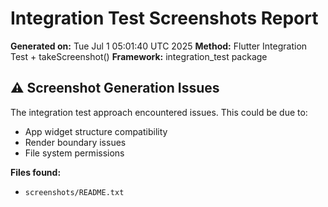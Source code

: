 # Integration Test Screenshots Report

**Generated on:** Tue Jul  1 05:01:40 UTC 2025
**Method:** Flutter Integration Test + takeScreenshot()
**Framework:** integration_test package

## ⚠️ Screenshot Generation Issues

The integration test approach encountered issues. This could be due to:
- App widget structure compatibility
- Render boundary issues
- File system permissions

**Files found:**
- `screenshots/README.txt`
